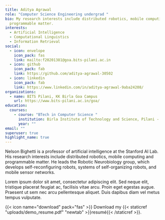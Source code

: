 ```yaml
---
title: Aditya Agrawal
role: "Computer Science Engineering undergrad "
bio: My research interests include distributed robotics, mobile computing and
  programmable matter.
interests:
  - Artificial Intelligence
  - Computational Linguistics
  - Information Retrieval
social:
  - icon: envelope
    icon_pack: fas
    link: mailto:f20201381@goa.bits-pilani.ac.in
  - icon: github
    icon_pack: fab
    link: https://github.com/aditya-agrawal-30502
  - icon: linkedin
    icon_pack: fab
    link: https://www.linkedin.com/in/aditya-agrawal-9aba24208/
organizations:
  - name: BITS Pilani, KK Birla Goa Campus
    url: https://www.bits-pilani.ac.in/goa/
education:
  courses:
    - course: "BTech in Computer Science "
      institution: Birla Institute of Technology and Science, Pilani - KK Birla Goa Campus
      year: ""
email: ""
superuser: true
highlight_name: true
---
```


Nelson Bighetti is a professor of artificial intelligence at the Stanford AI Lab. His research interests include distributed robotics, mobile computing and programmable matter. He leads the Robotic Neurobiology group, which develops self-reconfiguring robots, systems of self-organizing robots, and mobile sensor networks.

Lorem ipsum dolor sit amet, consectetur adipiscing elit. Sed neque elit, tristique placerat feugiat ac, facilisis vitae arcu. Proin eget egestas augue. Praesent ut sem nec arcu pellentesque aliquet. Duis dapibus diam vel metus tempus vulputate.

{{< icon name="download" pack="fas" >}} Download my {{< staticref "uploads/demo_resume.pdf" "newtab" >}}resumé{{< /staticref >}}.

